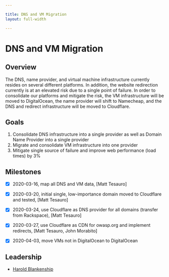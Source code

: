 ```yaml
---

title: DNS and VM Migration
layout: full-width

---
```


# DNS and VM Migration

## Overview

The DNS, name provider, and virtual machine infrastructure currently resides on several different platforms.  In addition, the website redirection currently is at an elevated risk due to a single point of failure.  In order to consolidate our platforms and mitigate the risk, the VM infrastructure will be moved to DigitalOcean, the name provider will shift to Namecheap, and the DNS and redirect infrastructure will be moved to Cloudflare.


## Goals

1. Consolidate DNS infrastructure into a single provider as well as Domain Name Provider into a single provider
2. Migrate and consolidate VM infrastructure into one provider
3. Mitigate single source of failure and improve web performance (load times) by 3%

## Milestones

* [x] 2020-03-16, map all DNS and VM data, [Matt Tesauro]
* [x] 2020-03-20, initial single, low-importance domain moved to Cloudflare and tested, [Matt Tesauro] 
* [x] 2020-03-24, use Cloudflare as DNS provider for all domains (transfer from Rackspace), [Matt Tesauro]
* [x] 2020-03-27, use Cloudflare as CDN for owasp.org and implement redirects, [Matt Tesauro, John Morabito]
* [x] 2020-04-03, move VMs not in DigitalOcean to DigitalOcean


## Leadership

* [Harold Blankenship](mailto:harold.blankenship@owasp.com?subject=DNS%20and%20VM%20Migration)
